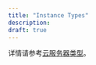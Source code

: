 ```yaml
---
title: "Instance Types"
description: 
draft: true
---
```


详情请参考[云服务器类型](/compute/vm/intro/instance/)。
